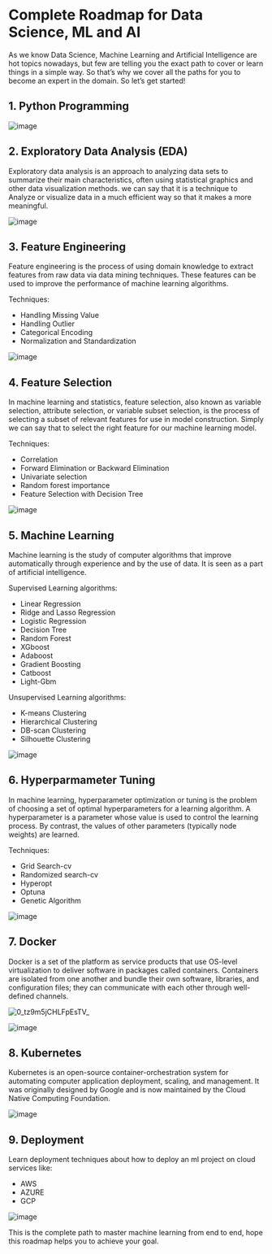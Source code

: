 # Complete Roadmap for Data Science, ML and AI

As we know Data Science, Machine Learning and Artificial Intelligence are hot topics nowadays, but few are telling you the exact path to cover or learn things in a simple way. So that’s why we cover all the paths for you to become an expert in the domain. So let’s get started!

## 1. Python Programming

![image](https://user-images.githubusercontent.com/87495134/223043603-798be869-23e5-43b4-a39f-8f4db7aecca2.png)

## 2. Exploratory Data Analysis (EDA)

Exploratory data analysis is an approach to analyzing data sets to summarize their main characteristics, often using statistical graphics and other data visualization methods. we can say that it is a technique to Analyze or visualize data in a much efficient way so that it makes a more meaningful.

![image](https://user-images.githubusercontent.com/87495134/223043891-a1404950-b541-44eb-986a-9d7e33bb0f5a.png)

## 3. Feature Engineering

Feature engineering is the process of using domain knowledge to extract features from raw data via data mining techniques. These features can be used to improve the performance of machine learning algorithms.

Techniques:
- Handling Missing Value
- Handling Outlier
- Categorical Encoding
- Normalization and Standardization

![image](https://user-images.githubusercontent.com/87495134/223044254-bea3fbec-6614-4e70-866b-e75be04b3f7b.png)

## 4. Feature Selection

In machine learning and statistics, feature selection, also known as variable selection, attribute selection, or variable subset selection, is the process of selecting a subset of relevant features for use in model construction. Simply we can say that to select the right feature for our machine learning model.

Techniques:
- Correlation
- Forward Elimination or Backward Elimination
- Univariate selection
- Random forest importance
- Feature Selection with Decision Tree

![image](https://user-images.githubusercontent.com/87495134/223044452-d3bac1de-4f8e-406a-9247-5ad18e30d699.png)

## 5. Machine Learning

Machine learning is the study of computer algorithms that improve automatically through experience and by the use of data. It is seen as a part of artificial intelligence.

Supervised Learning algorithms:
- Linear Regression
- Ridge and Lasso Regression
- Logistic Regression
- Decision Tree
- Random Forest
- XGboost
- Adaboost
- Gradient Boosting
- Catboost
- Light-Gbm

Unsupervised Learning algorithms:
- K-means Clustering
- Hierarchical Clustering
- DB-scan Clustering
- Silhouette Clustering

![image](https://user-images.githubusercontent.com/87495134/223046277-603a514f-3606-4f56-94fc-21956c3a0f21.png)

## 6. Hyperparmameter Tuning

In machine learning, hyperparameter optimization or tuning is the problem of choosing a set of optimal hyperparameters for a learning algorithm. A hyperparameter is a parameter whose value is used to control the learning process. By contrast, the values of other parameters (typically node weights) are learned.

Techniques:
- Grid Search-cv
- Randomized search-cv
- Hyperopt
- Optuna
- Genetic Algorithm

![image](https://user-images.githubusercontent.com/87495134/223046805-b6eab77e-e3c3-4701-85d5-c55fe46f1e1c.png)

## 7. Docker

Docker is a set of the platform as service products that use OS-level virtualization to deliver software in packages called containers. Containers are isolated from one another and bundle their own software, libraries, and configuration files; they can communicate with each other through well-defined channels.

![0_tz9m5jCHLFpEsTV_](https://user-images.githubusercontent.com/87495134/223047048-1e81c172-0bbf-4a4e-b2eb-93d7930bfe2b.gif)

![image](https://user-images.githubusercontent.com/87495134/223046962-c9628279-062c-4a34-b395-91d4c45442ca.png)

## 8. Kubernetes

Kubernetes is an open-source container-orchestration system for automating computer application deployment, scaling, and management. It was originally designed by Google and is now maintained by the Cloud Native Computing Foundation.

![image](https://user-images.githubusercontent.com/87495134/223047285-21ba23f8-7d0f-446c-abb6-5653ca907738.png)

## 9. Deployment

Learn deployment techniques about how to deploy an ml project on cloud services like:
- AWS
- AZURE
- GCP

![image](https://user-images.githubusercontent.com/87495134/223047773-93e151a8-3f04-4c2d-abfa-6197cf93da23.png)

This is the complete path to master machine learning from end to end, hope this roadmap helps you to achieve your goal.
